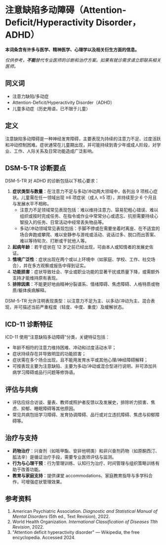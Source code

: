 # 注意缺陷多动障碍（Attention-Deficit/Hyperactivity Disorder，ADHD）

**本词条含有许多与医学、精神医学、心理学以及相关衍生方面的信息。**

_仅供参考，**不能**替代专业医师的诊断和治疗方案。如果有就诊需求请立即联系相关医师。_

## 同义词

- 注意力缺陷/多动症
- Attention-Deficit/Hyperactivity Disorder（ADHD）
- 儿童多动症（历史用语，已不限于儿童）

## 定义

注意缺陷多动障碍是一种神经发育障碍，主要表现为持续的注意力不足、过度活跃和冲动控制困难。症状通常在儿童期出现，并可能持续到青少年或成人阶段，对学业、工作、人际关系及日常功能造成广泛影响。

## DSM-5-TR 诊断要点

DSM-5-TR 对 ADHD 的诊断包括以下核心要求：

1. **症状类型与数量**：在注意力不足与多动/冲动两大领域中，各列出 9 项核心症状。儿童需在任一领域出现 ≥6 项症状（成人 ≥5 项），并持续至少 6 个月且与发展水平不相称。
   - 注意力不足领域常见表现包括：难以维持注意力、容易犯粗心错误、难以组织或按时完成任务、在指令或作业中常常分心或遗忘、抗拒需要持续心智投入的任务、日常活动中经常丢失物品等。
   - 多动/冲动领域常见表现包括：手脚不停或在需要坐着时离座、在不适宜的场合奔跑或攀爬、难以安静参与游戏或活动、说话过多、脱口而出答案、难以等待轮次、打断或干扰他人等。
2. **起病年龄**：若干症状在 12 岁之前已经出现，可由本人或知情者的发展史佐证。
3. **情境广泛性**：症状出现在两个或以上环境中（如家庭、学校、工作、社交场合），并在多方观察或报告中得到证实。
4. **功能损害**：症状导致社会、学业或职业功能的显著干扰或质量下降，或需额外支持才能维持原有表现。
5. **排除因素**：不能更好地由精神分裂谱系、情绪障碍、焦虑障碍、人格特质或物质/躯体疾病解释。

DSM-5-TR 允许注明表现类型：以注意力不足为主、以多动/冲动为主、混合表现，并可描述当前严重程度（轻度、中度、重度）及缓解状态。

## ICD-11 诊断特征

ICD-11 使用“注意缺陷多动障碍”分类，关键特征包括：

- 年龄不相符的注意力维持困难、冲动和过度活动水平；
- 症状持续存在并导致明显的功能损害；
- 症状需在多个场合出现，且不能用发育水平或其他心理/神经障碍解释；
- 可按表现主要为注意缺陷、主要为多动/冲动或混合型进行说明，并可添加共病学习障碍或品行问题等修饰语。

## 评估与共病

- 评估应综合访谈、量表、教师或照护者反馈以及发展史，排除听力损害、焦虑、抑郁、睡眠障碍等其他原因。
- 常见共病包括学习障碍、发育协调障碍、品行或对立违抗障碍、焦虑与抑郁障碍等。

## 治疗与支持

- **药物治疗**：兴奋剂（如哌甲酯、安非他明类）和非兴奋剂药物（如原酮西汀、胍法辛）是循证治疗手段，需要专业医师评估与监测。
- **行为与心理干预**：行为管理训练、认知行为治疗、时间管理与组织策略训练有助于改善功能。
- **教育与家庭支持**：提供课堂 accommodations、家庭教育指导与多学科合作，可增强症状管理效果。

## 参考资料

1. American Psychiatric Association. _Diagnostic and Statistical Manual of Mental Disorders_ (5th ed., Text Revision), 2022.
2. World Health Organization. _International Classification of Diseases 11th Revision_, 2022.
3. "Attention deficit hyperactivity disorder" — Wikipedia, the free encyclopedia. Accessed 2024.
